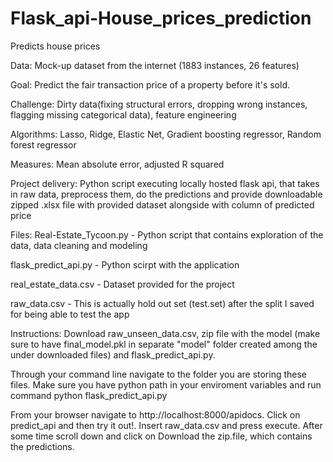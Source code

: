 # Flask_api-House_prices_prediction
Predicts house prices

Data: 
Mock-up dataset from the internet (1883 instances, 26 features)

Goal: 
Predict the fair transaction price of a property before it's sold.

Challenge: 
Dirty data(fixing structural errors, dropping wrong instances, flagging missing categorical data), feature engineering

Algorithms: 
Lasso, Ridge, Elastic Net, Gradient boosting regressor, Random forest regressor

Measures: 
Mean absolute error, adjusted R squared

Project delivery: 
Python script executing locally hosted flask api, that takes in raw data, preprocess them, do the predictions and provide downloadable zipped .xlsx file with provided dataset alongside with column of predicted price

Files: 
Real-Estate_Tycoon.py - Python script that contains exploration of the data, data cleaning and modeling

flask_predict_api.py - Python scirpt with the application

real_estate_data.csv - Dataset provided for the project

raw_data.csv - This is actually hold out set (test.set) after the split I saved for being able to test the app

Instructions: Download raw_unseen_data.csv, zip file with the model (make sure to have final_model.pkl in separate "model" folder created among the under downloaded files) and flask_predict_api.py.

Through your command line navigate to the folder you are storing these files. Make sure you have python path in your enviroment variables and run command python flask_predict_api.py

From your browser navigate to http://localhost:8000/apidocs. Click on predict_api and then try it out!. Insert raw_data.csv and press execute. After some time scroll down and click on Download the zip.file, which contains the predictions.
